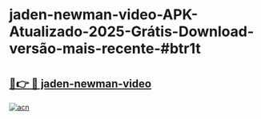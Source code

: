 # jaden-newman-video-APK-Atualizado-2025-Grátis-Download-versão-mais-recente-#btr1t

# <h2><a href="https://ainizakaria.my?title=jaden-newman-video&ref=24M">🔗👉 🔴 jaden-newman-video</a></h2>

[![acn](https://github.com/user-attachments/assets/0f9c940e-d8b0-45ae-aac7-cd30a18b3e1c)](https://ainizakaria.my?title=jaden-newman-video&ref=24M)

